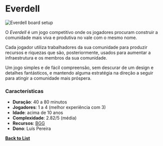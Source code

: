 # Everdell

![Everdell board setup](https://cf.geekdo-images.com/mXgj0RGf2YLZ4VUg1wdofQ__imagepage/img/j8QaDDHdnraAHfgUh1CJZrVOFjg=/fit-in/900x600/filters:no_upscale():strip_icc()/pic4224803.jpg)

O *Everdell* é um jogo competitivo onde os jogadores procuram construir a comunidade mais viva e produtiva no vale com o mesmo nome.

Cada jogador utiliza trabalhadores da sua comunidade para produzir recursos e riquezas que são, posteriormente, usados para aumentar a infraestrutura e os membros da sua comunidade.

Um jogo simples e de fácil compreensão, sem descurar de um design e detalhes fantásticos, e mantendo alguma estratégia na direção a seguir para atingir a comunidade mais próspera.

### Características

- **Duração**: 40 a 80 minutos
- **Jogadores**: 1 a 4 (melhor experiência com 3)
- **Idade**: acima de 10 anos
- **Complexidade**: 2.82/5 (média)
- **Recursos**: [BGG](https://boardgamegeek.com/boardgame/199792/everdell)
- **Dono**: Luís Pereira

**[Back to List](../README.md)**
